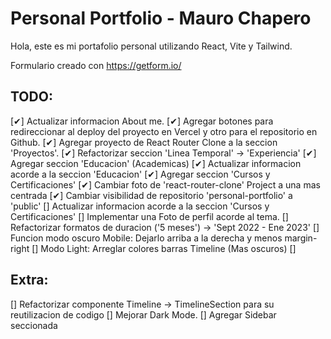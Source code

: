# Personal Portfolio - Mauro Chapero

Hola, este es mi portafolio personal utilizando React, Vite y Tailwind.

Formulario creado con https://getform.io/

## TODO:
[✔] Actualizar informacion About me.
[✔] Agregar botones para redireccionar al deploy del proyecto en Vercel y otro para el repositorio en Github.
[✔] Agregar proyecto de React Router Clone a la seccion 'Proyectos'.
[✔] Refactorizar seccion 'Linea Temporal' -> 'Experiencia'
[✔] Agregar seccion 'Educacion' (Academicas)
[✔] Actualizar informacion acorde a la seccion 'Educacion'
[✔] Agregar seccion 'Cursos y Certificaciones'
[✔] Cambiar foto de 'react-router-clone' Project a una mas centrada
[✔] Cambiar visibilidad de repositorio 'personal-portfolio' a 'public'
[] Actualizar informacion acorde a la seccion 'Cursos y Certificaciones'
[] Implementar una Foto de perfil acorde al tema.
[] Refactorizar formatos de duracion ('5 meses') -> 'Sept 2022 - Ene 2023'
[] Funcion modo oscuro Mobile: Dejarlo arriba a la derecha y menos margin-right
[] Modo Light: Arreglar colores barras Timeline (Mas oscuros)
[]

## Extra:
[] Refactorizar componente Timeline -> TimelineSection para su reutilizacion de codigo
[] Mejorar Dark Mode.
[] Agregar Sidebar seccionada
